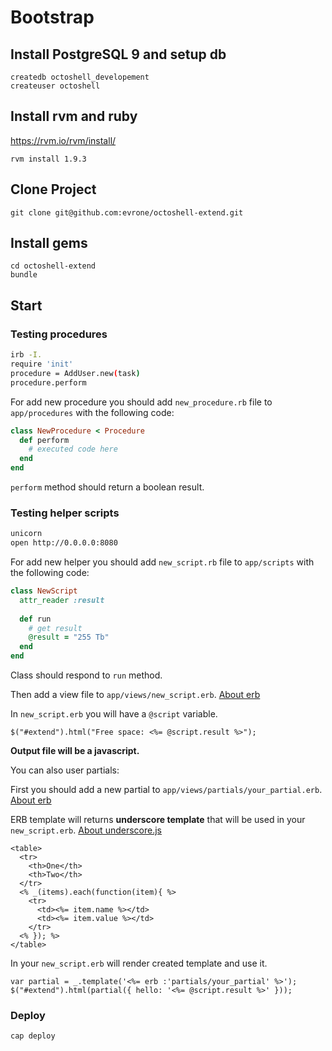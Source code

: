 # Bootstrap

## Install PostgreSQL 9 and setup db

~~~
createdb octoshell_developement
createuser octoshell
~~~

## Install rvm and ruby

<https://rvm.io/rvm/install/>

~~~
rvm install 1.9.3
~~~

## Clone Project

~~~
git clone git@github.com:evrone/octoshell-extend.git
~~~

## Install gems

~~~
cd octoshell-extend
bundle
~~~

## Start

### Testing procedures

~~~bash
irb -I.
require 'init'
procedure = AddUser.new(task)
procedure.perform 
~~~

For add new procedure you should add `new_procedure.rb` file to `app/procedures` with the following code:

~~~ruby
class NewProcedure < Procedure
  def perform
    # executed code here
  end
end
~~~

`perform` method should return a boolean result.

### Testing helper scripts

~~~bash
unicorn
open http://0.0.0.0:8080
~~~

For add new helper you should add `new_script.rb` file to `app/scripts` with the following code:

~~~ruby
class NewScript
  attr_reader :result
  
  def run
    # get result
    @result = "255 Tb"
  end
end
~~~

Class should respond to `run` method.

Then add a view file to `app/views/new_script.erb`. [About erb](http://ruby-doc.org/stdlib-1.9.3/libdoc/erb/rdoc/ERB.html)

In `new_script.erb` you will have a `@script` variable.

~~~erb
$("#extend").html("Free space: <%= @script.result %>");
~~~

**Output file will be a javascript.**

You can also user partials:

First you should add a new partial to `app/views/partials/your_partial.erb`. [About erb](http://ruby-doc.org/stdlib-1.9.3/libdoc/erb/rdoc/ERB.html)

ERB template will returns **underscore template** that will be used in your `new_script.erb`. [About underscore.js](http://underscorejs.org/#template)

~~~erb
<table>
  <tr>
    <th>One</th>
    <th>Two</th>
  </tr>
  <% _(items).each(function(item){ %>
    <tr>
      <td><%= item.name %></td>
      <td><%= item.value %></td>
    </tr>
  <% }); %>
</table>
~~~

In your `new_script.erb` will render created template and use it.

~~~erb
var partial = _.template('<%= erb :'partials/your_partial' %>');
$("#extend").html(partial({ hello: '<%= @script.result %>' }));
~~~

### Deploy

~~~bash
cap deploy
~~~

